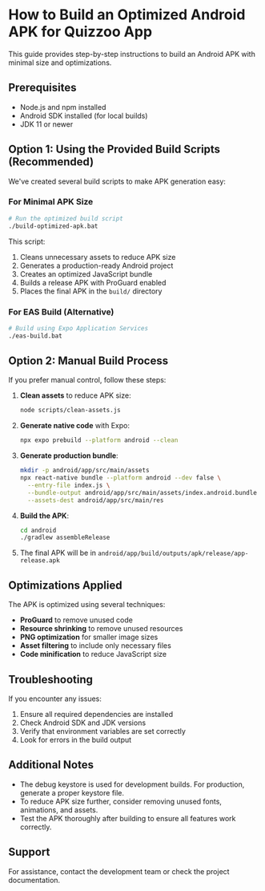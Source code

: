 # How to Build an Optimized Android APK for Quizzoo App

This guide provides step-by-step instructions to build an Android APK with minimal size and optimizations.

## Prerequisites

- Node.js and npm installed
- Android SDK installed (for local builds)
- JDK 11 or newer

## Option 1: Using the Provided Build Scripts (Recommended)

We've created several build scripts to make APK generation easy:

### For Minimal APK Size

```bash
# Run the optimized build script
./build-optimized-apk.bat
```

This script:
1. Cleans unnecessary assets to reduce APK size
2. Generates a production-ready Android project
3. Creates an optimized JavaScript bundle
4. Builds a release APK with ProGuard enabled
5. Places the final APK in the `build/` directory

### For EAS Build (Alternative)

```bash
# Build using Expo Application Services
./eas-build.bat
```

## Option 2: Manual Build Process

If you prefer manual control, follow these steps:

1. **Clean assets** to reduce APK size:
   ```bash
   node scripts/clean-assets.js
   ```

2. **Generate native code** with Expo:
   ```bash
   npx expo prebuild --platform android --clean
   ```

3. **Generate production bundle**:
   ```bash
   mkdir -p android/app/src/main/assets
   npx react-native bundle --platform android --dev false \
     --entry-file index.js \
     --bundle-output android/app/src/main/assets/index.android.bundle \
     --assets-dest android/app/src/main/res
   ```

4. **Build the APK**:
   ```bash
   cd android
   ./gradlew assembleRelease
   ```

5. The final APK will be in `android/app/build/outputs/apk/release/app-release.apk`

## Optimizations Applied

The APK is optimized using several techniques:

- **ProGuard** to remove unused code
- **Resource shrinking** to remove unused resources
- **PNG optimization** for smaller image sizes
- **Asset filtering** to include only necessary files
- **Code minification** to reduce JavaScript size

## Troubleshooting

If you encounter any issues:

1. Ensure all required dependencies are installed
2. Check Android SDK and JDK versions
3. Verify that environment variables are set correctly
4. Look for errors in the build output

## Additional Notes

- The debug keystore is used for development builds. For production, generate a proper keystore file.
- To reduce APK size further, consider removing unused fonts, animations, and assets.
- Test the APK thoroughly after building to ensure all features work correctly.

## Support

For assistance, contact the development team or check the project documentation. 